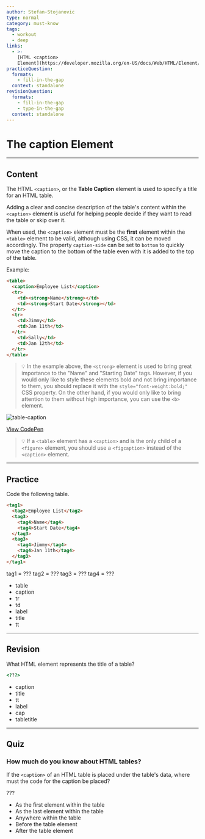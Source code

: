 ```yaml
---
author: Stefan-Stojanovic
type: normal
category: must-know
tags:
  - workout
  - deep
links:
  - >-
    [HTML <caption>
    Element](https://developer.mozilla.org/en-US/docs/Web/HTML/Element/caption){documentation}
practiceQuestion:
  formats:
    - fill-in-the-gap
  context: standalone
revisionQuestion:
  formats:
    - fill-in-the-gap
    - type-in-the-gap
  context: standalone
---
```


# The caption Element


---

## Content

The HTML `<caption>`, or the **Table Caption** element is used to specify a title for an HTML table.

Adding a clear and concise description of the table's content within the `<caption>` element is useful for helping people decide if they want to read the table or skip over it.

When used, the `<caption>` element must be the **first** element within the `<table>` element to be valid, although using CSS, it can be moved accordingly. The property `caption-side` can be set to `bottom` to quickly move the caption to the bottom of the table even with it is added to the top of the table.

Example:

```html
<table>
  <caption>Employee List</caption>
  <tr>
    <td><strong>Name</strong></td>
    <td><strong>Start Date</strong></td>
  </tr>
  <tr>
    <td>Jimmy</td>
    <td>Jan 11th</td>
  </tr>
    <td>Sally</td>
    <td>Jan 12th</td>
  </tr>
</table>
```

> 💡 In the example above, the `<strong>` element is used to bring great importance to the "Name" and "Starting Date" tags. However, if you would only like to style these elements bold and not bring importance to them, you should replace it with the `style="font-weight:bold;"` CSS property. On the other hand, if you would only like to bring attention to them without high importance, you can use the `<b>` element.

![table-caption](https://img.enkipro.com/ec2e595bc8ee7beb5d9882c1ae15022e.png)

[View CodePen](https://codepen.io/enkidevs/pen/OwNXqB)

> 💡 If a `<table>` element has a `<caption>` and is the only child of a `<figure>` element, you should use a `<figcaption>` instead of the `<caption>` element.


---

## Practice

Code the following table.

```html
<tag1>
  <tag2>Employee List</tag2>
  <tag3>
    <tag4>Name</tag4>
    <tag4>Start Date</tag4>
  </tag3>
  <tag3>
    <tag4>Jimmy</tag4>
    <tag4>Jan 11th</tag4>
  </tag3>
</tag1>
```

tag1 = ???
tag2 = ???
tag3 = ???
tag4 = ???

- table
- caption
- tr
- td
- label
- title
- tt


---

## Revision

What HTML element represents the title of a table?

```html
<???>
```

- caption
- title
- tt
- label
- cap
- tabletitle


---

## Quiz

### How much do you know about HTML tables?


If the `<caption>` of an HTML table is placed under the table's data, where must the code for the caption be placed?

???

- As the first element within the table
- As the last element within the table
- Anywhere within the table
- Before the table element
- After the table element
